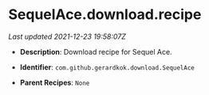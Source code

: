 # SequelAce.download.recipe

_Last updated 2021-12-23 19:58:07Z_

- **Description**: Download recipe for Sequel Ace.

- **Identifier**: `com.github.gerardkok.download.SequelAce`

- **Parent Recipes**: `None`